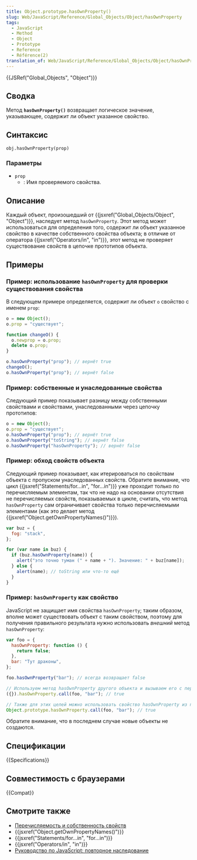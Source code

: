 ```yaml
---
title: Object.prototype.hasOwnProperty()
slug: Web/JavaScript/Reference/Global_Objects/Object/hasOwnProperty
tags:
  - JavaScript
  - Method
  - Object
  - Prototype
  - Reference
  - Référence(2)
translation_of: Web/JavaScript/Reference/Global_Objects/Object/hasOwnProperty
---
```


{{JSRef("Global_Objects", "Object")}}

## Сводка

Метод **`hasOwnProperty()`** возвращает логическое значение, указывающее, содержит ли объект указанное свойство.

## Синтаксис

```
obj.hasOwnProperty(prop)
```

### Параметры

- `prop`
  - : Имя проверяемого свойства.

## Описание

Каждый объект, произошедший от {{jsxref("Global_Objects/Object", "Object")}}, наследует метод `hasOwnProperty`. Этот метод может использоваться для определения того, содержит ли объект указанное свойство в качестве собственного свойства объекта; в отличие от оператора {{jsxref("Operators/in", "in")}}, этот метод не проверяет существование свойств в цепочке прототипов объекта.

## Примеры

### Пример: использование `hasOwnProperty` для проверки существования свойства

В следующем примере определяется, содержит ли объект `o` свойство с именем `prop`:

```js
o = new Object();
o.prop = "существует";

function changeO() {
  o.newprop = o.prop;
  delete o.prop;
}

o.hasOwnProperty("prop"); // вернёт true
changeO();
o.hasOwnProperty("prop"); // вернёт false
```

### Пример: собственные и унаследованные свойства

Следующий пример показывает разницу между собственными свойствами и свойствами, унаследованными через цепочку прототипов:

```js
o = new Object();
o.prop = "существует";
o.hasOwnProperty("prop"); // вернёт true
o.hasOwnProperty("toString"); // вернёт false
o.hasOwnProperty("hasOwnProperty"); // вернёт false
```

### Пример: обход свойств объекта

Следующий пример показывает, как итерироваться по свойствам объекта с пропуском унаследованных свойств. Обратите внимание, что цикл {{jsxref("Statements/for...in", "for...in")}} уже проходит только по перечисляемым элементам, так что не надо на основании отсутствия не перечисляемых свойств, показываемых в цикле, считать, что метод `hasOwnProperty` сам ограничивает свойства только перечисляемыми элементами (как это делает метод {{jsxref("Object.getOwnPropertyNames()")}}).

```js
var buz = {
  fog: "stack",
};

for (var name in buz) {
  if (buz.hasOwnProperty(name)) {
    alert("это точно туман (" + name + "). Значение: " + buz[name]);
  } else {
    alert(name); // toString или что-то ещё
  }
}
```

### Пример: `hasOwnProperty` как свойство

JavaScript не защищает имя свойства `hasOwnProperty`; таким образом, вполне может существовать объект с таким свойством, поэтому для получения правильного результата нужно использовать _внешний_ метод `hasOwnProperty`:

```js
var foo = {
  hasOwnProperty: function () {
    return false;
  },
  bar: "Тут драконы",
};

foo.hasOwnProperty("bar"); // всегда возвращает false

// Используем метод hasOwnProperty другого объекта и вызываем его с передачей foo в качестве this
({}).hasOwnProperty.call(foo, "bar"); // true

// Также для этих целей можно использовать свойство hasOwnProperty из прототипа Object
Object.prototype.hasOwnProperty.call(foo, "bar"); // true
```

Обратите внимание, что в последнем случае новые объекты не создаются.

## Спецификации

{{Specifications}}

## Совместимость с браузерами

{{Compat}}

## Смотрите также

- [Перечисляемость и собственность свойств](/ru/docs/Enumerability_and_ownership_of_properties)
- {{jsxref("Object.getOwnPropertyNames()")}}
- {{jsxref("Statements/for...in", "for...in")}}
- {{jsxref("Operators/in", "in")}}
- [Руководство по JavaScript: повторное наследование](/ru/docs/Web/JavaScript/Guide/Inheritance_Revisited)
